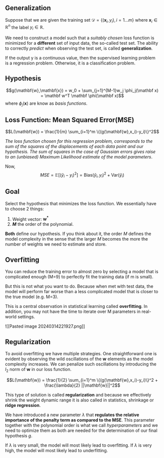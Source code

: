 ## Generalization
Suppose that we are given the training set $\mathcal D = \{(\mathbf x_i, y_i), i =1 \dots m\}$ where $\mathbf x_i \in \mathbb R^n$ the label $y_i \in \mathbb R$. 

We need to construct a model such that a *suitably chosen* loss function is minimized for a **different** set of input data, the so-called test set. The ability to correctly *predict* when observing the test set, is called **generalization**.

If the output y is a continuous value, then the supervised learning problem is a regression problem. Otherwise, it is a classification problem.

## Hypothesis

$$g(\mathbf{w},\mathbf{x}) = w_0 + \sum_{j=1}^{M-1}w_j \phi_j(\mathbf x) = \mathbf w^T \mathbf \phi(\mathbf x)$$
where $\phi_j(\mathbf x)$ are know as _basis functions_.


## Loss Function: Mean Squared Error(MSE)

$$L(\mathbf{w}) = \frac{1}{m} \sum_{i=1}^m \{(g(\mathbf{w},x_i)-y_i)\}^2$$

*The loss function chosen for this regression problem, corresponds to the sum of the squares of the displacements of each data point and our hypothesis. The sum of squares in the case of Gaussian errors gives raise to an (unbiased) Maximum Likelihood estimate of the model parameters*.

Now, 
$$MSE = \mathbb{E}[(\hat{y}_i - y_i)^2] = \mathrm{Bias}{({\hat{y}_i}, y_i)}^2 + \mathrm{Var}(\hat{y}_i)$$


## Goal
Select the hypothesis that minimizes the loss function. 
We essentially have to choose 2 things: 

1. Weight vector: $\mathbf{w^*}$ 
2. **$M$** the order of the polynomial. 

**Both** define our hypothesis. If you think about it, the order $M$ defines the model complexity in the sense that the larger $M$ becomes the more the number of weights we need to estimate and store.

## Overfitting
You can reduce the training error to almost zero by selecting a model that is complicated enough (M=9) to perfectly fit the training data (if m is small).

But this is not what you want to do. Because when met with test data, the model will perform far worse than a less complicated model that is closer to the true model (e.g. M=3). 

This is a central observation in statistical learning called **overfitting**. In addition, you may not have the time to iterate over M parameters in real-world settings.

![[Pasted image 20240314221927.png]]

## Regularization

To avoid overfitting we have multiple strategies. One straightforward one is evident by observing the wild oscillations of the $\mathbf{w}$ elements as the model complexity increases. We can penalize such oscillations by introducing the $l_2$ norm of $\mathbf{w}$ in our loss function.
  

$$L(\mathbf{w}) = \frac{1}{2} \sum_{i=1}^m \{(g(\mathbf{w},x_i)-y_i)\}^2 + \frac{\lambda}{2} ||\mathbf{w}||^2$$

  
This type of solution is called **regularization** and because we effectively shrink the weight dynamic range it is also called in statistics, shrinkage or **ridge regression**. 

We have introduced a new parameter $\lambda$ that **regulates the relative importance of the penalty term as compared to the MSE**. This parameter together with the polynomial order is what we call *hyperparameters* and we need to optimize them as both are needed for the determination of our final hypothesis $g$.

If $\lambda$ is very small, the model will most likely lead to overfitting.
If $\lambda$ is very high, the model will most likely lead to underfitting.



